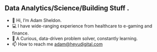 ## Data Analytics/Science/Building Stuff . 

- 👋 Hi, I’m Adam Sheldon.
- 💻 I have wide-ranging experience from healthcare to e-gaming and finance. 
- 🌱 A Curious, data-driven problem solver, constantly learning. 
- 📫 How to reach me adam@heyudigital.com






